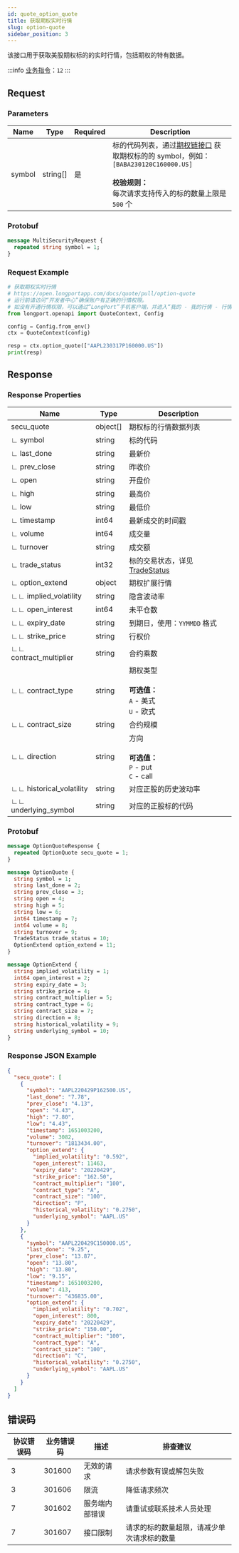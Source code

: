 ```yaml
---
id: quote_option_quote
title: 获取期权实时行情
slug: option-quote
sidebar_position: 3
---
```


该接口用于获取美股期权标的的实时行情，包括期权的特有数据。

:::info
[业务指令](../../socket/biz-command)：`12`
:::

## Request

### Parameters

| Name   | Type     | Required | Description                                                                                                                                                                              |
|--------|----------|----------|------------------------------------------------------------------------------------------------------------------------------------------------------------------------------------------|
| symbol | string[] | 是       | 标的代码列表，通过[期权链接口](./optionchain-date-strike.md) 获取期权标的的 symbol，例如：`[BABA230120C160000.US]` <br /><br />**校验规则：**<br />每次请求支持传入的标的数量上限是 `500` 个 |

### Protobuf

```protobuf
message MultiSecurityRequest {
  repeated string symbol = 1;
}
```

### Request Example

```python
# 获取期权实时行情
# https://open.longportapp.com/docs/quote/pull/option-quote
# 运行前请访问“开发者中心”确保账户有正确的行情权限。
# 如没有开通行情权限，可以通过“LongPort”手机客户端，并进入“我的 - 我的行情 - 行情商城”购买开通行情权限。
from longport.openapi import QuoteContext, Config

config = Config.from_env()
ctx = QuoteContext(config)

resp = ctx.option_quote(["AAPL230317P160000.US"])
print(resp)
```

## Response

### Response Properties

| Name                     | Type     | Description                                                        |
|--------------------------|----------|--------------------------------------------------------------------|
| secu_quote               | object[] | 期权标的行情数据列表                                               |
| ∟ symbol                 | string   | 标的代码                                                           |
| ∟ last_done              | string   | 最新价                                                             |
| ∟ prev_close             | string   | 昨收价                                                             |
| ∟ open                   | string   | 开盘价                                                             |
| ∟ high                   | string   | 最高价                                                             |
| ∟ low                    | string   | 最低价                                                             |
| ∟ timestamp              | int64    | 最新成交的时间戳                                                   |
| ∟ volume                 | int64    | 成交量                                                             |
| ∟ turnover               | string   | 成交额                                                             |
| ∟ trade_status           | int32    | 标的交易状态，详见 [TradeStatus](../objects#tradestatus---交易状态) |
| ∟ option_extend          | object   | 期权扩展行情                                                       |
| ∟∟ implied_volatility    | string   | 隐含波动率                                                         |
| ∟∟ open_interest         | int64    | 未平仓数                                                           |
| ∟∟ expiry_date           | string   | 到期日，使用：`YYMMDD` 格式                                          |
| ∟∟ strike_price          | string   | 行权价                                                             |
| ∟∟ contract_multiplier   | string   | 合约乘数                                                           |
| ∟∟ contract_type         | string   | 期权类型 <br /><br />**可选值：**<br />`A` - 美式 <br />`U` - 欧式  |
| ∟∟ contract_size         | string   | 合约规模                                                           |
| ∟∟ direction             | string   | 方向 <br /><br />**可选值：**<br />`P` - put <br />`C` - call       |
| ∟∟ historical_volatility | string   | 对应正股的历史波动率                                               |
| ∟∟ underlying_symbol     | string   | 对应的正股标的代码                                                 |

### Protobuf

```protobuf
message OptionQuoteResponse {
  repeated OptionQuote secu_quote = 1;
}

message OptionQuote {
  string symbol = 1;
  string last_done = 2;
  string prev_close = 3;
  string open = 4;
  string high = 5;
  string low = 6;
  int64 timestamp = 7;
  int64 volume = 8;
  string turnover = 9;
  TradeStatus trade_status = 10;
  OptionExtend option_extend = 11;
}

message OptionExtend {
  string implied_volatility = 1;
  int64 open_interest = 2;
  string expiry_date = 3;
  string strike_price = 4;
  string contract_multiplier = 5;
  string contract_type = 6;
  string contract_size = 7;
  string direction = 8;
  string historical_volatility = 9;
  string underlying_symbol = 10;
}
```

### Response JSON Example

```json
{
  "secu_quote": [
    {
      "symbol": "AAPL220429P162500.US",
      "last_done": "7.78",
      "prev_close": "4.13",
      "open": "4.43",
      "high": "7.80",
      "low": "4.43",
      "timestamp": 1651003200,
      "volume": 3082,
      "turnover": "1813434.00",
      "option_extend": {
        "implied_volatility": "0.592",
        "open_interest": 11463,
        "expiry_date": "20220429",
        "strike_price": "162.50",
        "contract_multiplier": "100",
        "contract_type": "A",
        "contract_size": "100",
        "direction": "P",
        "historical_volatility": "0.2750",
        "underlying_symbol": "AAPL.US"
      }
    },
    {
      "symbol": "AAPL220429C150000.US",
      "last_done": "9.25",
      "prev_close": "13.87",
      "open": "13.80",
      "high": "13.80",
      "low": "9.15",
      "timestamp": 1651003200,
      "volume": 413,
      "turnover": "436835.00",
      "option_extend": {
        "implied_volatility": "0.702",
        "open_interest": 800,
        "expiry_date": "20220429",
        "strike_price": "150.00",
        "contract_multiplier": "100",
        "contract_type": "A",
        "contract_size": "100",
        "direction": "C",
        "historical_volatility": "0.2750",
        "underlying_symbol": "AAPL.US"
      }
    }
  ]
}
```

## 错误码

| 协议错误码 | 业务错误码 | 描述           | 排查建议                                  |
|------------|------------|--------------|---------------------------------------|
| 3          | 301600     | 无效的请求     | 请求参数有误或解包失败                    |
| 3          | 301606     | 限流           | 降低请求频次                              |
| 7          | 301602     | 服务端内部错误 | 请重试或联系技术人员处理                  |
| 7          | 301607     | 接口限制       | 请求的标的数量超限，请减少单次请求标的数量 |
